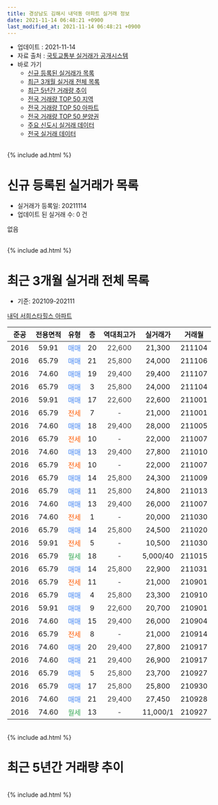 ```yaml
---
title: 경상남도 김해시 내덕동 아파트 실거래 정보
date: 2021-11-14 06:48:21 +0900
last_modified_at: 2021-11-14 06:48:21 +0900
---
```


* 업데이트 : 2021-11-14
* 자료 출처 : [국토교통부 실거래가 공개시스템](http://rt.molit.go.kr)
* 바로 가기
    * [신규 등록된 실거래가 목록](#신규-등록된-실거래가-목록)
    * [최근 3개월 실거래 전체 목록](#최근-3개월-실거래-전체-목록)
    * [최근 5년간 거래량 추이](#최근-5년간-거래량-추이)
    * [전국 거래량 TOP 50 지역](https://inasie.github.io/apt-trade-info/최근-3개월-전국에서-가장-거래가-많이-발생한-지역)
    * [전국 거래량 TOP 50 아파트](https://inasie.github.io/apt-trade-info/최근-3개월-전국에서-가장-거래가-많이-발생한-아파트)
    * [전국 거래량 TOP 50 분양권](https://inasie.github.io/apt-trade-info/최근-3개월-전국에서-가장-거래가-많이-발생한-분양권)
    * [주요 신도시 실거래 데이터](https://inasie.github.io/apt-trade-info/주요-신도시)
    * [전국 실거래 데이터](https://inasie.github.io/apt-trade-info/전국)
<br>
{% include ad.html %}
<br>

# 신규 등록된 실거래가 목록
* 실거래가 등록일: 20211114
* 업데이트 된 실거래 수: 0 건

없음

<br>
{% include ad.html %}
<br>

# 최근 3개월 실거래 전체 목록
* 기준: 202109-202111


[내덕 서희스타힐스 아파트](https://search.naver.com/search.naver?query=%EA%B2%BD%EC%83%81%EB%82%A8%EB%8F%84+%EA%B9%80%ED%95%B4%EC%8B%9C+%EB%82%B4%EB%8D%95%EB%8F%99+%EB%82%B4%EB%8D%95+%EC%84%9C%ED%9D%AC%EC%8A%A4%ED%83%80%ED%9E%90%EC%8A%A4+%EC%95%84%ED%8C%8C%ED%8A%B8)

|준공|전용면적|유형|층|역대최고가|실거래가|거래월|
|:---:|:---:|:---:|:---:|:---:|:---:|:---:|
|2016|59.91|<span style="color:#4285f3">매매</span>|20|<span style="color:#444444">22,600</span>|21,300|211104|
|2016|65.79|<span style="color:#4285f3">매매</span>|21|<span style="color:#444444">25,800</span>|24,000|211106|
|2016|74.60|<span style="color:#4285f3">매매</span>|19|<span style="color:#444444">29,400</span>|29,400|211107|
|2016|65.79|<span style="color:#4285f3">매매</span>|3|<span style="color:#444444">25,800</span>|24,000|211104|
|2016|59.91|<span style="color:#4285f3">매매</span>|17|<span style="color:#444444">22,600</span>|22,600|211001|
|2016|65.79|<span style="color:#ff5a00">전세</span>|7|<span style="color:#444444">-</span>|21,000|211001|
|2016|74.60|<span style="color:#4285f3">매매</span>|18|<span style="color:#444444">29,400</span>|28,000|211005|
|2016|65.79|<span style="color:#ff5a00">전세</span>|10|<span style="color:#444444">-</span>|22,000|211007|
|2016|74.60|<span style="color:#4285f3">매매</span>|13|<span style="color:#444444">29,400</span>|27,800|211010|
|2016|65.79|<span style="color:#ff5a00">전세</span>|10|<span style="color:#444444">-</span>|22,000|211007|
|2016|65.79|<span style="color:#4285f3">매매</span>|14|<span style="color:#444444">25,800</span>|24,300|211009|
|2016|65.79|<span style="color:#4285f3">매매</span>|11|<span style="color:#444444">25,800</span>|24,800|211013|
|2016|74.60|<span style="color:#4285f3">매매</span>|13|<span style="color:#444444">29,400</span>|26,000|211007|
|2016|74.60|<span style="color:#ff5a00">전세</span>|1|<span style="color:#444444">-</span>|20,000|211030|
|2016|65.79|<span style="color:#4285f3">매매</span>|14|<span style="color:#444444">25,800</span>|24,500|211020|
|2016|59.91|<span style="color:#ff5a00">전세</span>|5|<span style="color:#444444">-</span>|10,500|211030|
|2016|65.79|<span style="color:#34a853">월세</span>|18|<span style="color:#444444">-</span>|5,000/40|211015|
|2016|65.79|<span style="color:#4285f3">매매</span>|14|<span style="color:#444444">25,800</span>|22,900|211031|
|2016|65.79|<span style="color:#ff5a00">전세</span>|11|<span style="color:#444444">-</span>|21,000|210901|
|2016|65.79|<span style="color:#4285f3">매매</span>|4|<span style="color:#444444">25,800</span>|23,300|210910|
|2016|59.91|<span style="color:#4285f3">매매</span>|9|<span style="color:#444444">22,600</span>|20,700|210901|
|2016|74.60|<span style="color:#4285f3">매매</span>|15|<span style="color:#444444">29,400</span>|26,000|210904|
|2016|65.79|<span style="color:#ff5a00">전세</span>|8|<span style="color:#444444">-</span>|21,000|210914|
|2016|74.60|<span style="color:#4285f3">매매</span>|20|<span style="color:#444444">29,400</span>|27,800|210917|
|2016|74.60|<span style="color:#4285f3">매매</span>|21|<span style="color:#444444">29,400</span>|26,900|210917|
|2016|65.79|<span style="color:#4285f3">매매</span>|5|<span style="color:#444444">25,800</span>|23,700|210927|
|2016|65.79|<span style="color:#4285f3">매매</span>|17|<span style="color:#444444">25,800</span>|25,800|210930|
|2016|74.60|<span style="color:#4285f3">매매</span>|21|<span style="color:#444444">29,400</span>|27,450|210928|
|2016|74.60|<span style="color:#34a853">월세</span>|13|<span style="color:#444444">-</span>|11,000/1|210927|


<br>
{% include ad.html %}
<br>

# 최근 5년간 거래량 추이


<div style="width:100%;">
    <canvas id="deal_progress" height="200"></canvas>
</div>

<script>
new Chart(document.getElementById("deal_progress"), {
    type: 'line',
    data: {
        labels: ['201611','201612','201701','201702','201703','201704','201705','201706','201707','201708','201709','201710','201711','201712','201801','201802','201803','201804','201805','201806','201807','201808','201809','201810','201811','201812','201901','201902','201903','201904','201905','201906','201907','201908','201909','201910','201911','201912','202001','202002','202003','202004','202005','202006','202007','202008','202009','202010','202011','202012','202101','202102','202103','202104','202105','202106','202107','202108','202109','202110','202111'],
        datasets: [{
            label: '매매',
            pointRadius: 1,
            data: [0, 8, 13, 16, 10, 2, 3, 5, 4, 1, 1, 1, 1, 1, 6, 1, 0, 2, 2, 4, 1, 0, 0, 0, 1, 5, 5, 7, 2, 2, 8, 4, 2, 4, 8, 18, 10, 9, 7, 5, 3, 4, 7, 6, 1, 3, 18, 6, 18, 20, 10, 11, 12, 24, 14, 18, 9, 10, 8, 8, 4],
            borderColor: "rgba(255, 201, 14, 1)",
            backgroundColor: "rgba(255, 201, 14, 0.5)",
            fill: false,
            lineTension: 0
        },{
            label: '전월세',
            pointRadius: 1,
            data: [24, 48, 50, 51, 30, 7, 3, 4, 3, 4, 4, 3, 1, 5, 7, 2, 5, 4, 3, 3, 3, 5, 2, 1, 10, 15, 22, 10, 20, 15, 8, 5, 6, 5, 9, 21, 7, 9, 7, 3, 11, 5, 8, 4, 4, 7, 5, 3, 6, 15, 11, 3, 8, 20, 11, 13, 5, 3, 3, 6, 0],
            borderColor: "rgba(0, 141, 185, 1)",
            backgroundColor: "rgba(0, 141, 185, 0.5)",
            fill: false,
            lineTension: 0
        }
        ]
    },
    options: {
        responsive: true,
        title: {
            display: false
        },
        tooltips: {
            mode: 'index',
            intersect: false
        },
        hover: {
            mode: 'nearest',
            intersect: true
        },
        scales: {
            xAxes: [{
                display: true,
                scaleLabel: {
                    display: true,
                    labelString: '년/월'
                }
            }],
            yAxes: [{
                display: true,
                ticks: {
                    suggestedMin: 0,
                },
                scaleLabel: {
                    display: true,
                    labelString: '실거래 수'
                }
            }]
        }
    }
});

</script>


<br>
{% include ad.html %}
<br>


